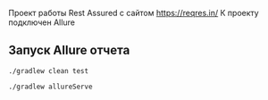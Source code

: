 Проект работы Rest Assured с сайтом  https://reqres.in/ 
К проекту подключен Allure
## Запуск Allure отчета
```shell
./gradlew clean test  
```
```shell
./gradlew allureServe
```
